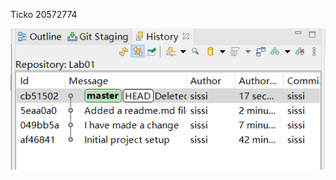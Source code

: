Ticko
20572774


![screenshot](https://github.com/yshiau/Comp3111-lab01-2020f/blob/master/%E5%BE%AE%E4%BF%A1%E5%9B%BE%E7%89%87_20200917094818.png)
